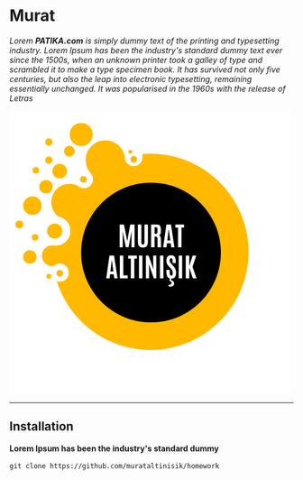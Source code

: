 # Murat

*Lorem **PATIKA.com** is simply dummy text of the printing and typesetting industry. Lorem Ipsum has been the industry's standard dummy text ever since the 1500s, when an unknown printer took a galley of type and scrambled it to make a type specimen book. It has survived not only five centuries, but also the leap into electronic typesetting, remaining essentially unchanged. It was popularised in the 1960s with the release of Letras*

![Murat Altınışık](Murat%20Altınışık.png)

----------------------------------------------------------------------

## Installation
**Lorem Ipsum has been the industry's standard dummy**

```
git clone https://github.com/murataltinisik/homework
```